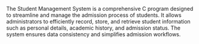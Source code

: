 The Student Management System is a comprehensive C program designed to streamline and manage the admission process of students. 
It allows administrators to efficiently record, store, and retrieve student information such as personal details, academic history, and admission status.
The system ensures data consistency and simplifies admission workflows.
